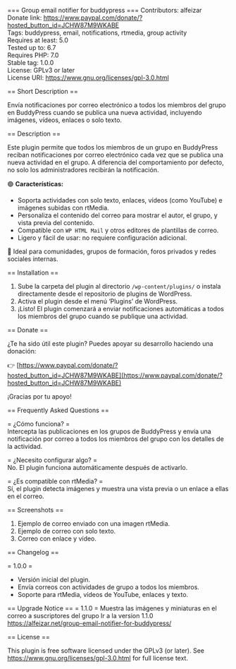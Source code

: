 === Group email notifier for buddypress ===
Contributors: alfeizar  
Donate link: https://www.paypal.com/donate/?hosted_button_id=JCHW87M9WKABE  
Tags: buddypress, email, notifications, rtmedia, group activity  
Requires at least: 5.0  
Tested up to: 6.7  
Requires PHP: 7.0  
Stable tag: 1.0.0  
License: GPLv3 or later  
License URI: https://www.gnu.org/licenses/gpl-3.0.html  

== Short Description ==

Envía notificaciones por correo electrónico a todos los miembros del grupo en BuddyPress cuando se publica una nueva actividad, incluyendo imágenes, vídeos, enlaces o solo texto.

== Description ==

Este plugin permite que todos los miembros de un grupo en BuddyPress reciban notificaciones por correo electrónico cada vez que se publica una nueva actividad en el grupo. A diferencia del comportamiento por defecto, no solo los administradores recibirán la notificación.

🟢 **Características:**
- Soporta actividades con solo texto, enlaces, vídeos (como YouTube) e imágenes subidas con rtMedia.
- Personaliza el contenido del correo para mostrar el autor, el grupo, y vista previa del contenido.
- Compatible con `WP HTML Mail` y otros editores de plantillas de correo.
- Ligero y fácil de usar: no requiere configuración adicional.

🧩 Ideal para comunidades, grupos de formación, foros privados y redes sociales internas.

== Installation ==

1. Sube la carpeta del plugin al directorio `/wp-content/plugins/` o instala directamente desde el repositorio de plugins de WordPress.
2. Activa el plugin desde el menú ‘Plugins’ de WordPress.
3. ¡Listo! El plugin comenzará a enviar notificaciones automáticas a todos los miembros del grupo cuando se publique una actividad.

== Donate ==

¿Te ha sido útil este plugin? Puedes apoyar su desarrollo haciendo una donación:

👉 [https://www.paypal.com/donate/?hosted_button_id=JCHW87M9WKABE](https://www.paypal.com/donate/?hosted_button_id=JCHW87M9WKABE)

¡Gracias por tu apoyo!

== Frequently Asked Questions ==

= ¿Cómo funciona? =  
Intercepta las publicaciones en los grupos de BuddyPress y envía una notificación por correo a todos los miembros del grupo con los detalles de la actividad.

= ¿Necesito configurar algo? =  
No. El plugin funciona automáticamente después de activarlo.

= ¿Es compatible con rtMedia? =  
Sí, el plugin detecta imágenes y muestra una vista previa o un enlace a ellas en el correo.

== Screenshots ==

1. Ejemplo de correo enviado con una imagen rtMedia.
2. Ejemplo de correo con solo texto.
3. Correo con enlace y vídeo.

== Changelog ==

= 1.0.0 =
* Versión inicial del plugin.
* Envía correos con actividades de grupo a todos los miembros.
* Soporte para rtMedia, vídeos de YouTube, enlaces y texto.

== Upgrade Notice ==
= 1.1.0 =
Muestra las imágenes y miniaturas en el correo a suscriptores del grupo
Ir a la version 1.1.0
https://alfeizar.net/group-email-notifier-for-buddypress/

== License ==

This plugin is free software licensed under the GPLv3 (or later). See https://www.gnu.org/licenses/gpl-3.0.html for full license text.

